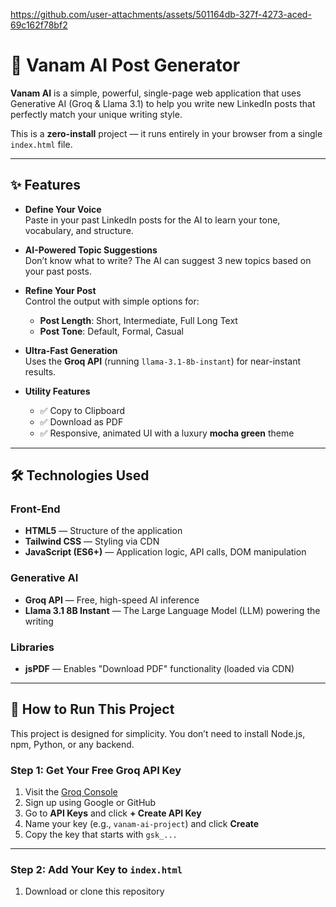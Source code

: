 


https://github.com/user-attachments/assets/501164db-327f-4273-aced-69c162f78bf2


# 🌿 Vanam AI Post Generator
**Vanam AI** is a simple, powerful, single-page web application that uses Generative AI (Groq & Llama 3.1) to help you write new LinkedIn posts that perfectly match your unique writing style.

This is a **zero-install** project — it runs entirely in your browser from a single `index.html` file.

---

## ✨ Features

- **Define Your Voice**  
  Paste in your past LinkedIn posts for the AI to learn your tone, vocabulary, and structure.

- **AI-Powered Topic Suggestions**  
  Don’t know what to write? The AI can suggest 3 new topics based on your past posts.

- **Refine Your Post**  
  Control the output with simple options for:
  - **Post Length**: Short, Intermediate, Full Long Text  
  - **Post Tone**: Default, Formal, Casual

- **Ultra-Fast Generation**  
  Uses the **Groq API** (running `llama-3.1-8b-instant`) for near-instant results.

- **Utility Features**
  - ✅ Copy to Clipboard  
  - ✅ Download as PDF  
  - ✅ Responsive, animated UI with a luxury **mocha green** theme

---

## 🛠 Technologies Used

### Front-End
- **HTML5** — Structure of the application  
- **Tailwind CSS** — Styling via CDN  
- **JavaScript (ES6+)** — Application logic, API calls, DOM manipulation

### Generative AI
- **Groq API** — Free, high-speed AI inference  
- **Llama 3.1 8B Instant** — The Large Language Model (LLM) powering the writing

### Libraries
- **jsPDF** — Enables "Download PDF" functionality (loaded via CDN)

---

## 🚀 How to Run This Project

This project is designed for simplicity. You don’t need to install Node.js, npm, Python, or any backend.

### Step 1: Get Your Free Groq API Key
1. Visit the [Groq Console](https://console.groq.com/keys)
2. Sign up using Google or GitHub
3. Go to **API Keys** and click **+ Create API Key**
4. Name your key (e.g., `vanam-ai-project`) and click **Create**
5. Copy the key that starts with `gsk_...`

---

### Step 2: Add Your Key to `index.html`
1. Download or clone this repository
